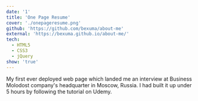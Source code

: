 ```yaml
---
date: '1'
title: 'One Page Resume'
cover: './onepageresume.png'
github: 'https://github.com/bexuma/about-me'
external: 'https://bexuma.github.io/about-me/'
tech:
  - HTML5
  - CSS3
  - jQuery
show: 'true'
---
```


My first ever deployed web page which landed me an interview at Business Molodost company's headquarter in Moscow, Russia. I had built it up under 5 hours by following the tutorial on Udemy.
